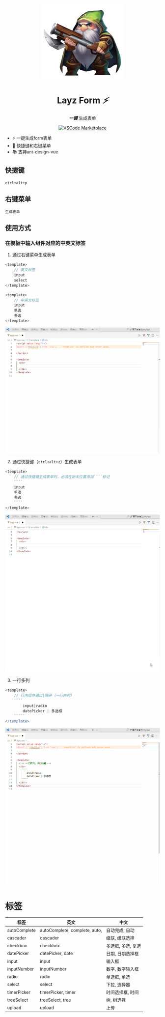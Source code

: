<p align="center">
<img src="https://github.com/asnipera/gen-form/blob/main/sniper.png?raw=true" />
</p>
<h1 align="center">
Layz Form <em> ⚡️</em>
</h1>
<p align="center">
 <em><b>一键</b></em> 生成表单
</o>

<center>
<a href="https://marketplace.visualstudio.com/items?itemName=liyan-sz.lazy-form" target="__blank">

![VSCode Marketplace](https://img.shields.io/vscode-marketplace/v/liyan-sz.lazy-form.svg??style=flat-square&label=vscode%20marketplace)

</a>
</center>


- ⚡️ 一键生成form表单
- 🚀 快捷键和右键菜单
- 📚 支持ant-design-vue

## 快捷键

`ctrl+alt+p`
## 右键菜单

`生成表单`



## 使用方式
### 在模板中输入组件对应的中英文标签

1. 通过右键菜单生成表单
```js
<template>
    // 英文标签
    input
    select
</template>
```
```js
<template>
    // 中英文标签
    input
    单选
    多选
</template>
```
<p>
<img alt="Demo" src="https://github.com/asnipera/gen-form/blob/main/src/assets/contextMenu.gif?raw=true">
</p>

2. 通过快捷键（`ctrl+alt+z`）生成表单
```js
<template>
    // 通过快捷键生成表单时，必须在始末位置添加````标记
    ````
    input
    单选
    多选
    ````
</template>
```

<p>
<img alt="Demo" src="https://github.com/asnipera/gen-form/blob/main/src/assets/shortcut.gif?raw=true">
</p>

3. 一行多列
```js
<template>
    // 行内组件通过|隔开（一行两列）
    ````
        input|radio
        datePicker | 多选框
    `````
</template>
```

<p>
<img alt="Demo" src="https://github.com/asnipera/gen-form/blob/main/src/assets/mutipleCol.gif?raw=true">
</p>

# 标签
|  标签   | 英文  | 中文  |
|  ----  | ----  |----  |
| autoComplete  | autoComplete, complete, auto, | 自动完成, 自动 |
| cascader  | cascader |级联, 级联选择 |
| checkbox  | checkbox |多选框, 多选, 复选 |
| datePicker  | datePicker, date |日期, 日期选择框 |
| input  | input |输入框 |
| inputNumber  | inputNumber | 数字, 数字输入框 |
| radio  | radio |单选框, 单选 |
| select  | select |下拉, 选择器 |
| timerPicker  | timerPicker, timer |时间选择框, 时间 |
| treeSelect  | treeSelect, tree |树, 树选择 |
| upload  | upload | 上传 |
